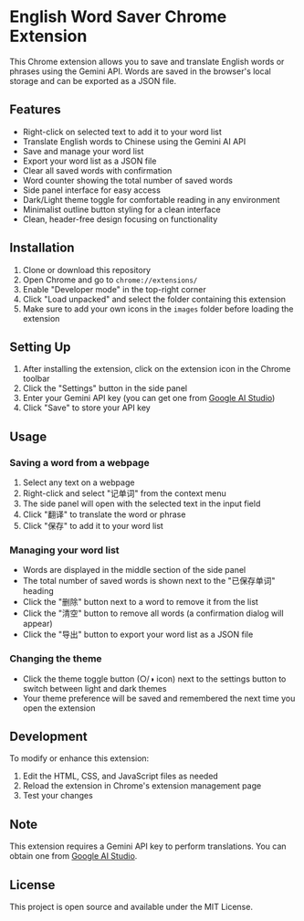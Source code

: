 # English Word Saver Chrome Extension

This Chrome extension allows you to save and translate English words or phrases using the Gemini API. Words are saved in the browser's local storage and can be exported as a JSON file.

## Features

- Right-click on selected text to add it to your word list
- Translate English words to Chinese using the Gemini AI API
- Save and manage your word list
- Export your word list as a JSON file
- Clear all saved words with confirmation
- Word counter showing the total number of saved words
- Side panel interface for easy access
- Dark/Light theme toggle for comfortable reading in any environment
- Minimalist outline button styling for a clean interface
- Clean, header-free design focusing on functionality

## Installation

1. Clone or download this repository
2. Open Chrome and go to `chrome://extensions/`
3. Enable "Developer mode" in the top-right corner
4. Click "Load unpacked" and select the folder containing this extension
5. Make sure to add your own icons in the `images` folder before loading the extension

## Setting Up

1. After installing the extension, click on the extension icon in the Chrome toolbar
2. Click the "Settings" button in the side panel
3. Enter your Gemini API key (you can get one from [Google AI Studio](https://makersuite.google.com/app/apikey))
4. Click "Save" to store your API key

## Usage

### Saving a word from a webpage

1. Select any text on a webpage
2. Right-click and select "记单词" from the context menu
3. The side panel will open with the selected text in the input field
4. Click "翻译" to translate the word or phrase
5. Click "保存" to add it to your word list

### Managing your word list

- Words are displayed in the middle section of the side panel
- The total number of saved words is shown next to the "已保存单词" heading
- Click the "删除" button next to a word to remove it from the list
- Click the "清空" button to remove all words (a confirmation dialog will appear)
- Click the "导出" button to export your word list as a JSON file

### Changing the theme

- Click the theme toggle button (○/◑ icon) next to the settings button to switch between light and dark themes
- Your theme preference will be saved and remembered the next time you open the extension

## Development

To modify or enhance this extension:

1. Edit the HTML, CSS, and JavaScript files as needed
2. Reload the extension in Chrome's extension management page
3. Test your changes

## Note

This extension requires a Gemini API key to perform translations. You can obtain one from [Google AI Studio](https://makersuite.google.com/app/apikey).

## License

This project is open source and available under the MIT License. 